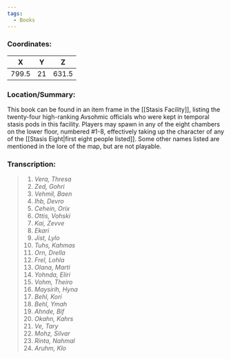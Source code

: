 ```yaml
---
tags:
  - Books
---
```


### Coordinates:
| **X** | **Y**| **Z** |
|:-----:|:----:|:-----:|
|799.5  |21   |631.5 |

### Location/Summary:
This book can be found in an item frame in the [[Stasis Facility]], listing the twenty-four high-ranking Avsohmic officials who were kept in temporal stasis pods in this facility. Players may spawn in any of the eight chambers on the lower floor, numbered #1-8, effectively taking up the character of any of the [[Stasis Eight|first eight people listed]]. Some other names listed are mentioned in the lore of the map, but are not playable.

### Transcription:
> 1.  *Vera, Thresa*
> 2.  *Zed, Gohri*
> 3.  *Vehmil, Baen*
> 4.  *Ihb, Devro*
> 5.  *Cehein, Orix*
> 6.  *Ottis, Vohski*
> 7.  *Kai, Zevve*
> 8.  *Ekari*
> 9.  *Jist, Lylo*
> 10. *Tuhs, Kahmas*
> 11. *Orn, Drella*
> 12. *Frel, Lohla*
> 13. *Olana, Marti*
> 14. *Yohnda, Eliri*
> 15. *Vohm, Theiro*
> 16. *Maysirih, Hyna*
> 17. *Behl, Kori*
> 18. *Behl, Ymah* 
> 19. *Ahnde, Bif*
> 20. *Okahn, Kahrs*
> 21. *Ve, Tary*
> 22. *Mohz, Silvar*
> 23. *Rinta, Nahmal*
> 24. *Aruhm, Klo*


